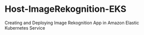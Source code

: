 # Host-ImageRekognition-EKS
Creating and Deploying Image Rekognition App in Amazon Elastic Kubernetes Service
